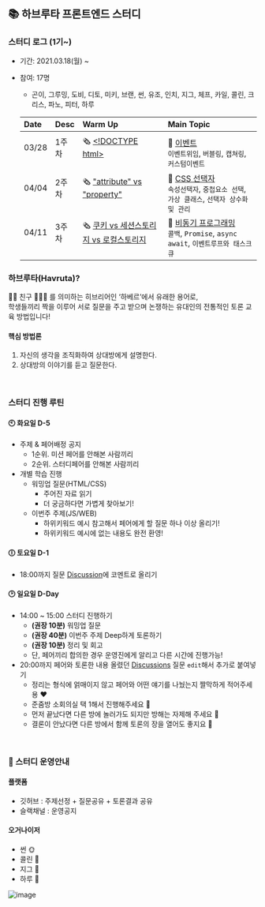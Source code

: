 ## 📚 하브루타 프론트엔드 스터디

### 스터디 로그 (1기~)
- 기간: 2021.03.18(월) ~ 
- 참여: 17명
  - 곤이, 그루밍, 도비, 디토, 미키, 브랜, 썬, 유조, 인치, 지그, 체프, 카일, 콜린, 크리스, 파노, 피터, 하루

  | Date | Desc | Warm Up | Main Topic |
  |:---|:---|:---|:----|
  ||||||||
  | 03/28<br>　  | 1주차<br>　 | 🗞 [\<!DOCTYPE html\>](https://github.com/woowacourse-fe-study/havruta-frontend/issues/2)<br>　 | 💬 [이벤트](https://github.com/woowacourse-fe-study/havruta-frontend/issues/1)<br>`이벤트위임`, `버블링`, `캡쳐링`, `커스텀이벤트` |
  | 04/04<br>　  | 2주차<br>　 | 🗞 ["attribute" vs "property"](https://github.com/woowacourse-fe-study/havruta-frontend/discussions/4)<br>　 | 💬 [CSS 선택자](https://github.com/woowacourse-fe-study/havruta-frontend/discussions/6)<br>`속성선택자`, `중첩요소 선택`, `가상 클래스`, `선택자 상수화 및 관리` |
  | 04/11<br>　  | 3주차<br>　 | 🗞 [쿠키 vs 세션스토리지 vs 로컬스토리지](https://github.com/woowacourse-fe-study/havruta-frontend/discussions/7)<br>　 | 💬 [비동기 프로그래밍](https://github.com/woowacourse-fe-study/havruta-frontend/discussions/8)<br>`콜백`, `Promise`, `async await`, `이벤트루프와 태스크큐`  |


### 하브루타(Havruta)?
🙋🏻 친구 🙋🏻‍♀️ 를 의미하는 히브리어인 ‘하베르’에서 유래한 용어로, <br />
학생들끼리 짝을 이루어 서로 질문을 주고 받으며 논쟁하는 유대인의 전통적인 토론 교육 방법입니다!

#### 핵심 방법론
1. 자신의 생각을 조직화하여 상대방에게 설명한다.
2. 상대방의 이야기를 듣고 질문한다.

<br>

### 스터디 진행 루틴

#### 🕙 화요일 D-5
- 주제 & 페어배정 공지
  - 1순위. 미션 페어를 안해본 사람끼리
  - 2순위. 스터디페어를 안해본 사람끼리
- 개별 학습 진행
  - 워밍업 질문(HTML/CSS)
    - 주어진 자료 읽기
    - 더 궁금하다면 가볍게 찾아보기!
  - 이번주 주제(JS/WEB)
    - 하위키워드 예시 참고해서 페어에게 할 질문 하나 이상 올리기!
    - 하위키워드 예시에 없는 내용도 완전 환영!

#### 🕕 토요일 D-1
- 18:00까지 질문 [Discussion](https://github.com/woowacourse-fe-study/havruta-frontend/discussions)에 코멘트로 올리기  

#### 🕑 일요일 D-Day
- 14:00 ~ 15:00 스터디 진행하기
  - __(권장 10분)__ 워밍업 질문 
  - __(권장 40분)__ 이번주 주제 Deep하게 토론하기
  - __(권장 10분)__ 정리 및 회고
  - 단, 페어끼리 합의한 경우 운영진에게 알리고 다른 시간에 진행가능!
- 20:00까지 페어와 토론한 내용 올렸던 [Discussions](https://github.com/woowacourse-fe-study/havruta-frontend/discussions) 질문 `edit`해서 추가로 붙여넣기
  - 정리는 형식에 얽매이지 않고 페어와 어떤 얘기를 나눴는지 짤막하게 적어주세용 ❤️
  - 준줌방 소회의실 택 1해서 진행해주세요 💛
  - 먼저 끝났다면 다른 방에 놀러가도 되지만 방해는 자제해 주세요 💙		
  - 결론이 안났다면 다른 방에서 함께 토론의 장을 열어도 좋지요 💜

<br>

### 📌 스터디 운영안내

#### 플랫폼
- 깃허브 : 주제선정 + 질문공유 + 토론결과 공유
- 슬랙채널 : 운영공지

#### 오거나이저
- 썬 🌞
- 콜린 🥖
- 지그 👾
- 하루 🤖

![image](https://user-images.githubusercontent.com/60066472/112003186-04e46700-8b64-11eb-9f1b-a953ff1a1eef.png)
